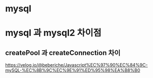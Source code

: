 # mysql

# mysql 과 mysql2 차이점

## createPool 과 createConnection 차이

https://velog.io/@beberiche/Javascript%EC%97%90%EC%84%9C-mySQL-%EC%8B%9C%EC%9E%91%ED%95%98%EA%B8%B0
